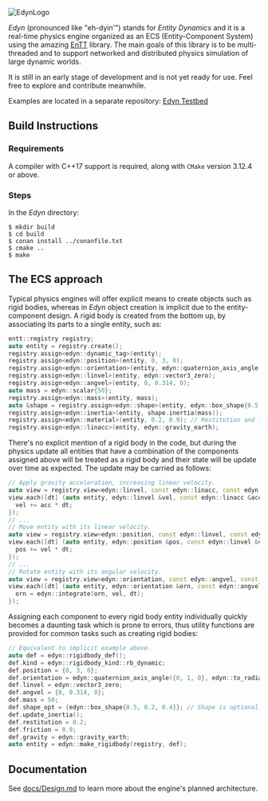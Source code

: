 ![EdynLogo](https://xissburg.com/images/EdynLogo.svg)

_Edyn_ (pronounced like "eh-dyin'") stands for _Entity Dynamics_ and it is a real-time physics engine organized as an ECS (Entity-Component System) using the amazing [EnTT](https://github.com/skypjack/entt) library. The main goals of this library is to be multi-threaded and to support networked and distributed physics simulation of large dynamic worlds.

It is still in an early stage of development and is not yet ready for use. Feel free to explore and contribute meanwhile.

Examples are located in a separate repository: [Edyn Testbed](https://github.com/xissburg/edyn-testbed)

## Build Instructions

### Requirements

A compiler with C++17 support is required, along with `CMake` version 3.12.4 or above.

### Steps

In the _Edyn_ directory:

```
$ mkdir build
$ cd build
$ conan install ../conanfile.txt
$ cmake ..
$ make
```

## The ECS approach

Typical physics engines will offer explicit means to create objects such as rigid bodies, whereas in _Edyn_ object creation is implicit due to the entity-component design. A rigid body is created from the bottom up, by associating its parts to a single entity, such as:

```cpp
entt::registry registry;
auto entity = registry.create();
registry.assign<edyn::dynamic_tag>(entity);
registry.assign<edyn::position>(entity, 0, 3, 0);
registry.assign<edyn::orientation>(entity, edyn::quaternion_axis_angle({0, 1, 0}, edyn::to_radians(30)));
registry.assign<edyn::linvel>(entity, edyn::vector3_zero);
registry.assign<edyn::angvel>(entity, 0, 0.314, 0);
auto mass = edyn::scalar{50};
registry.assign<edyn::mass>(entity, mass);
auto &shape = registry.assign<edyn::shape>(entity, edyn::box_shape{0.5, 0.2, 0.4});
registry.assign<edyn::inertia>(entity, shape.inertia(mass));
registry.assign<edyn::material>(entity, 0.2, 0.9); // Restitution and friction.
registry.assign<edyn::linacc>(entity, edyn::gravity_earth);
```

There's no explicit mention of a rigid body in the code, but during the physics update all entities that have a combination of the components assigned above will be treated as a rigid body and their state will be update over time as expected. The update may be carried as follows:

```cpp
// Apply gravity acceleration, increasing linear velocity.
auto view = registry.view<edyn::linvel, const edyn::linacc, const edyn::dynamic_tag>();
view.each([dt] (auto entity, edyn::linvel &vel, const edyn::linacc &acc, [[maybe_unused]] auto) {
  vel += acc * dt;
});
// ...
// Move entity with its linear velocity.
auto view = registry.view<edyn::position, const edyn::linvel, const edyn::dynamic_tag>();
view.each([dt] (auto entity, edyn::position &pos, const edyn::linvel &vel, [[maybe_unused]] auto) {
  pos += vel * dt;
});
// ...
// Rotate entity with its angular velocity.
auto view = registry.view<edyn::orientation, const edyn::angvel, const edyn::dynamic_tag>();
view.each([dt] (auto entity, edyn::orientation &orn, const edyn::angvel &vel, [[maybe_unused]] auto) {
  orn = edyn::integrate(orn, vel, dt);
});
```

Assigning each component to every rigid body entity individually quickly becomes a daunting task which is prone to errors, thus utility functions are provided for common tasks such as creating rigid bodies:

```cpp
// Equivalent to implicit example above.
auto def = edyn::rigidbody_def();
def.kind = edyn::rigidbody_kind::rb_dynamic;
def.position = {0, 3, 0};
def.orientation = edyn::quaternion_axis_angle({0, 1, 0}, edyn::to_radians(30));
def.linvel = edyn::vector3_zero;
def.angvel = {0, 0.314, 0};
def.mass = 50;
def.shape_opt = {edyn::box_shape{0.5, 0.2, 0.4}}; // Shape is optional.
def.update_inertia();
def.restitution = 0.2;
def.friction = 0.9;
def.gravity = edyn::gravity_earth;
auto entity = edyn::make_rigidbody(registry, def);
```

## Documentation

See [docs/Design.md](https://github.com/xissburg/edyn/blob/master/docs/Design.md) to learn more about the engine's planned architecture.